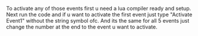 To activate any of those events first u need a lua compiler ready and setup. Next run the code and if u want to activate the first event just type "Activate Event1" without the string symbol ofc. And its the same for all 5 events just change the number at the end to the event u want to activate.